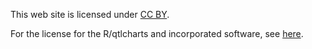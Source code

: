 This web site is licensed under
[CC BY](http://creativecommons.org/licenses/by/3.0/).

For the license for the R/qtlcharts and incorporated software,
see [here](https://github.com/kbroman/qtlcharts/blob/master/LICENSE).
